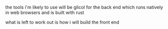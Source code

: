 the tools i'm likely to use will be glicol for the back end which runs natively in web browsers and is built with rust

what is left to work out is how i will build the front end